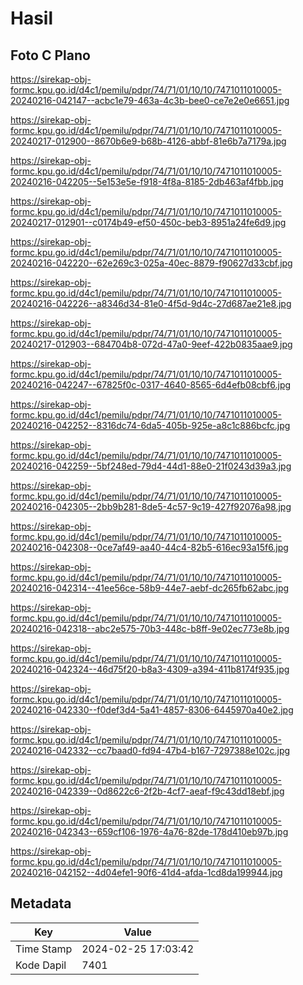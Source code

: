 # Hasil

## Foto C Plano

https://sirekap-obj-formc.kpu.go.id/d4c1/pemilu/pdpr/74/71/01/10/10/7471011010005-20240216-042147--acbc1e79-463a-4c3b-bee0-ce7e2e0e6651.jpg

https://sirekap-obj-formc.kpu.go.id/d4c1/pemilu/pdpr/74/71/01/10/10/7471011010005-20240217-012900--8670b6e9-b68b-4126-abbf-81e6b7a7179a.jpg

https://sirekap-obj-formc.kpu.go.id/d4c1/pemilu/pdpr/74/71/01/10/10/7471011010005-20240216-042205--5e153e5e-f918-4f8a-8185-2db463af4fbb.jpg

https://sirekap-obj-formc.kpu.go.id/d4c1/pemilu/pdpr/74/71/01/10/10/7471011010005-20240217-012901--c0174b49-ef50-450c-beb3-8951a24fe6d9.jpg

https://sirekap-obj-formc.kpu.go.id/d4c1/pemilu/pdpr/74/71/01/10/10/7471011010005-20240216-042220--62e269c3-025a-40ec-8879-f90627d33cbf.jpg

https://sirekap-obj-formc.kpu.go.id/d4c1/pemilu/pdpr/74/71/01/10/10/7471011010005-20240216-042226--a8346d34-81e0-4f5d-9d4c-27d687ae21e8.jpg

https://sirekap-obj-formc.kpu.go.id/d4c1/pemilu/pdpr/74/71/01/10/10/7471011010005-20240217-012903--684704b8-072d-47a0-9eef-422b0835aae9.jpg

https://sirekap-obj-formc.kpu.go.id/d4c1/pemilu/pdpr/74/71/01/10/10/7471011010005-20240216-042247--67825f0c-0317-4640-8565-6d4efb08cbf6.jpg

https://sirekap-obj-formc.kpu.go.id/d4c1/pemilu/pdpr/74/71/01/10/10/7471011010005-20240216-042252--8316dc74-6da5-405b-925e-a8c1c886bcfc.jpg

https://sirekap-obj-formc.kpu.go.id/d4c1/pemilu/pdpr/74/71/01/10/10/7471011010005-20240216-042259--5bf248ed-79d4-44d1-88e0-21f0243d39a3.jpg

https://sirekap-obj-formc.kpu.go.id/d4c1/pemilu/pdpr/74/71/01/10/10/7471011010005-20240216-042305--2bb9b281-8de5-4c57-9c19-427f92076a98.jpg

https://sirekap-obj-formc.kpu.go.id/d4c1/pemilu/pdpr/74/71/01/10/10/7471011010005-20240216-042308--0ce7af49-aa40-44c4-82b5-616ec93a15f6.jpg

https://sirekap-obj-formc.kpu.go.id/d4c1/pemilu/pdpr/74/71/01/10/10/7471011010005-20240216-042314--41ee56ce-58b9-44e7-aebf-dc265fb62abc.jpg

https://sirekap-obj-formc.kpu.go.id/d4c1/pemilu/pdpr/74/71/01/10/10/7471011010005-20240216-042318--abc2e575-70b3-448c-b8ff-9e02ec773e8b.jpg

https://sirekap-obj-formc.kpu.go.id/d4c1/pemilu/pdpr/74/71/01/10/10/7471011010005-20240216-042324--46d75f20-b8a3-4309-a394-411b8174f935.jpg

https://sirekap-obj-formc.kpu.go.id/d4c1/pemilu/pdpr/74/71/01/10/10/7471011010005-20240216-042330--f0def3d4-5a41-4857-8306-6445970a40e2.jpg

https://sirekap-obj-formc.kpu.go.id/d4c1/pemilu/pdpr/74/71/01/10/10/7471011010005-20240216-042332--cc7baad0-fd94-47b4-b167-7297388e102c.jpg

https://sirekap-obj-formc.kpu.go.id/d4c1/pemilu/pdpr/74/71/01/10/10/7471011010005-20240216-042339--0d8622c6-2f2b-4cf7-aeaf-f9c43dd18ebf.jpg

https://sirekap-obj-formc.kpu.go.id/d4c1/pemilu/pdpr/74/71/01/10/10/7471011010005-20240216-042343--659cf106-1976-4a76-82de-178d410eb97b.jpg

https://sirekap-obj-formc.kpu.go.id/d4c1/pemilu/pdpr/74/71/01/10/10/7471011010005-20240216-042152--4d04efe1-90f6-41d4-afda-1cd8da199944.jpg


## Metadata

| Key        | Value               |
| ---------- | ------------------- |
| Time Stamp | 2024-02-25 17:03:42 |
| Kode Dapil | 7401                |




